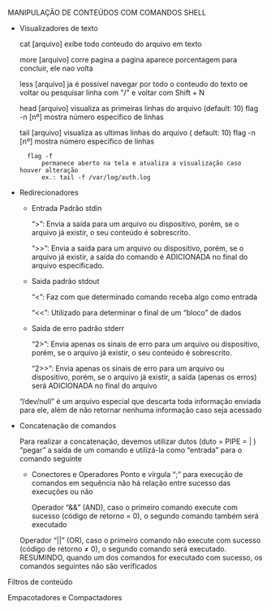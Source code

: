 MANIPULAÇÃO DE CONTEÚDOS COM COMANDOS SHELL

- Visualizadores de texto

    cat [arquivo]
        exibe todo conteudo do arquivo em texto

    more [arquivo]
        corre pagina a pagina aparece porcentagem para concluir, ele nao volta

    less [arquivo]
        ja é possivel navegar por todo o conteudo do texto oe voltar ou pesquisar linha com "/" e voltar com Shift + N

    head [arquivo]
        visualiza as primeiras linhas do arquivo (default: 10)
        flag -n [nº]
            mostra número especifico de linhas
    
    tail [arquivo]
        visualiza as ultimas linhas do arquivo ( default: 10)
        flag -n [nº]
            mostra número especifico de linhas 

        flag -f
            permanece aberto na tela e atualiza a visualização caso houver alteração
            ex.: tail -f /var/log/auth.log

- Redirecionadores

    - Entrada Padrão stdin

        “>”: Envia a saída para um arquivo ou dispositivo, porém, se o 
arquivo já existir, o seu conteúdo é sobrescrito.

        “>>”: Envia a saída para um arquivo ou dispositivo, porém, se o 
arquivo já existir, a saída do comando é ADICIONADA no final do arquivo 
especificado.

    - Saida padrão stdout

        “<”: Faz com que determinado comando receba algo como entrada

        “<<”: Utilizado para determinar o final de um “bloco” de dados

    - Saida de erro padrão stderr

        “2>”: Envia apenas os sinais de erro para um arquivo ou dispositivo, 
porém, se o arquivo já existir, o seu conteúdo é sobrescrito.

        “2>>”: Envia apenas os sinais de erro para um arquivo ou 
dispositivo, porém, se o arquivo já existir, a saída (apenas os erros) será 
ADICIONADA no final do arquivo

     “/dev/null” é um arquivo especial que descarta toda informação enviada para ele, além de 
não retornar nenhuma informação caso seja acessado

- Concatenação de comandos

    Para realizar a concatenação, devemos utilizar dutos (duto = PIPE = | )
        “pegar” a saída de um comando e utilizá-la como “entrada” para o comando seguinte

    - Conectores e Operadores
        Ponto e vírgula “;” para execução de comandos em sequência
            não há relação entre sucesso das execuções ou não

        Operador “&&” (AND), caso o primeiro comando execute com sucesso (código de retorno = 0), o 
segundo comando também será executado

    Operador “||” (OR), caso o primeiro comando não execute com sucesso (código de retorno ≠ 0), o segundo comando será executado. RESUMINDO, quando um dos comandos for executado com sucesso, os comandos seguintes não são verificados

Filtros de conteúdo

Empacotadores e Compactadores
